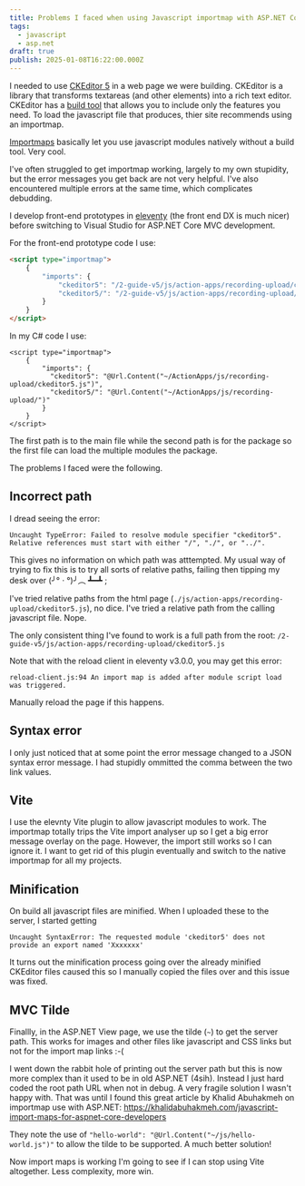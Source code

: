 ```yaml
---
title: Problems I faced when using Javascript importmap with ASP.NET Core
tags:
  - javascript
  - asp.net
draft: true
publish: 2025-01-08T16:22:00.000Z
---
```

I needed to use [CKEditor 5](https://github.com/ckeditor/ckeditor5/) in a web page we were building. CKEditor is a library that transforms textareas (and other elements) into a rich text editor.  CKEditor has a [build tool](https://ckeditor.com/ckeditor-5/builder/) that allows you to include only the features you need. To load the javascript file that produces, thier site recommends using an importmap.

[Importmaps](https://developer.mozilla.org/en-US/docs/Web/HTML/Element/script/type/importmap) basically let you use javascript modules natively without a build tool. Very cool.

I've often struggled to get importmap working, largely to my own stupidity, but the error messages you get back are not very helpful. I've also encountered multiple errors at the same time, which complicates debudding.

I develop front-end prototypes in [eleventy](<>) (the front end DX is much nicer) before switching to Visual Studio for ASP.NET Core MVC development.

For the front-end prototype code I use:

```html
<script type="importmap">
    {
        "imports": {
            "ckeditor5": "/2-guide-v5/js/action-apps/recording-upload/ckeditor5.js",
            "ckeditor5/": "/2-guide-v5/js/action-apps/recording-upload/"
        }
    }
</script>
```

In my C# code I use:

```dotnet
<script type="importmap">
    {
        "imports": {
          "ckeditor5": "@Url.Content("~/ActionApps/js/recording-upload/ckeditor5.js")",
          "ckeditor5/": "@Url.Content("~/ActionApps/js/recording-upload/")"
        }
    }
</script>
```

The first path is to the main file while the second path is for the package so the first file can load the multiple modules the package.

The problems I faced were the following.

## Incorrect path

I dread seeing the error:

```jsstacktrace
Uncaught TypeError: Failed to resolve module specifier "ckeditor5". Relative references must start with either "/", "./", or "../".
```

This gives no information on which path was atttempted. My usual way of trying to fix this is to try all sorts of relative paths, failing then tipping my desk over (╯° · °)╯︵ ┻━┻ ;

I've tried relative paths from the html page (`./js/action-apps/recording-upload/ckeditor5.js`), no dice. I've tried a relative path from the calling javascript file. Nope.

The only consistent thing I've found to work is a full path from the root: `/2-guide-v5/js/action-apps/recording-upload/ckeditor5.js`

Note that with the reload client in eleventy v3.0.0, you may get this error:

```jsstacktrace
reload-client.js:94 An import map is added after module script load was triggered.
```

Manually reload the page if this happens.

## Syntax error

I only just noticed that at some point the error message changed to a JSON syntax error message. I had stupidly ommitted the comma between the two link values.

## Vite

I use the elevnty Vite plugin to allow javascript modules to work. The importmap totally trips the Vite import analyser up so I get a big error message overlay on the page. However, the import still works so I can ignore it. I want to get rid of this plugin eventually and switch to the native importmap for all my projects.

## Minification

On build all javascript files are minified. When I uploaded these to the server, I started getting

```jsstacktrace
Uncaught SyntaxError: The requested module 'ckeditor5' does not provide an export named 'Xxxxxxx'
```

It turns out the minification process going over the already minified CKEditor files caused this so I manually copied the files over and this issue was fixed.

## MVC Tilde

Finallly, in the ASP.NET View page, we use the tilde (` ~ `) to get the server path. This works for images and other files like javascript and CSS links but not for the import map links :-(

I went down the rabbit hole of printing out the server path but this is now more complex than it used to be in old ASP.NET (4sih). Instead I just hard coded the root path URL when not in debug. A very fragile solution I wasn't happy with. That was until I found this great article by Khalid Abuhakmeh on importmap use with ASP.NET: <https://khalidabuhakmeh.com/javascript-import-maps-for-aspnet-core-developers> 

They note the use of `"hello-world": "@Url.Content("~/js/hello-world.js")"` to allow the tilde to be supported. A much better solution!

Now import maps is working I'm going to see if I can stop using Vite altogether. Less complexity, more win.
